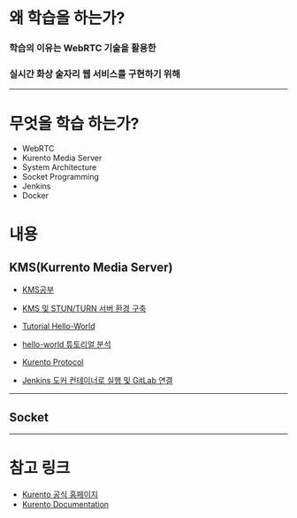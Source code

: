 # 왜 학습을 하는가?

### 학습의 이유는 WebRTC 기술을 활용한 

### 실시간 화상 술자리 웹 서비스를 구현하기 위해



------------------------------------------------------------------------

# 무엇을 학습 하는가?

+ WebRTC
+ Kurento Media Server
+ System Architecture
+ Socket Programming
+ Jenkins 
+ Docker





# 내용

## KMS(Kurrento Media Server)

+ [KMS공부](https://lab.ssafy.com/s06-webmobile1-sub1/S06P11C202/-/blob/master/study/%EB%B0%95%EC%84%B1%EA%B1%B4/KMS%EA%B3%B5%EB%B6%80.md)

+ [KMS 및 STUN/TURN 서버 환경 구축](https://lab.ssafy.com/s06-webmobile1-sub1/S06P11C202/-/blob/master/study/%EB%B0%95%EC%84%B1%EA%B1%B4/KMS%20%EB%B0%8F%20Turn%EC%84%9C%EB%B2%84%20%ED%99%98%EA%B2%BD%20%EA%B5%AC%EC%B6%95.md)

+ [Tutorial Hello-World](https://lab.ssafy.com/s06-webmobile1-sub1/S06P11C202/-/blob/master/study/%EB%B0%95%EC%84%B1%EA%B1%B4/kurento%20Tutorial-Hello-World.md)

+ [hello-world 튜토리얼 분석](https://lab.ssafy.com/s06-webmobile1-sub1/S06P11C202/-/blob/master/study/%EB%B0%95%EC%84%B1%EA%B1%B4/kurento-hello-world%20tutorial%20%EB%B6%84%EC%84%9D.md)

+ [Kurento Protocol](https://lab.ssafy.com/s06-webmobile1-sub1/S06P11C202/-/blob/master/study/%EB%B0%95%EC%84%B1%EA%B1%B4/Kurento%20Protocol.md)

+ [Jenkins 도커 컨테이너로 실행 및 GitLab 연결](https://lab.ssafy.com/s06-webmobile1-sub2/S06P12C202/-/blob/master/study/%EB%B0%95%EC%84%B1%EA%B1%B4/Jenkins%20%EB%8F%84%EC%BB%A4%EB%A1%9C%20%EC%8B%A4%ED%96%89%20%EB%B0%8F%20gitLab%20%EC%97%B0%EA%B2%B0.md)

  
  
  
  
  
  
  

------------------------------------------------



## Socket







---------------------------------------



# 참고 링크



+ [Kurento 공식 홈페이지](https://www.kurento.org/)
+ [Kurento Documentation](https://doc-kurento.readthedocs.io/en/latest/)







